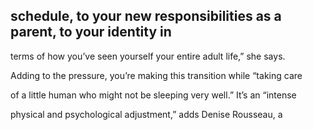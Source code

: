 ## schedule, to your new responsibilities as a parent, to your identity in

terms of how you’ve seen yourself your entire adult life,” she says.

Adding to the pressure, you’re making this transition while “taking care

of a little human who might not be sleeping very well.” It’s an “intense

physical and psychological adjustment,” adds Denise Rousseau, a